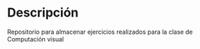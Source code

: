 # Descripción

Repositorio para almacenar ejercicios realizados para la clase de Computación visual




